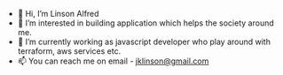 - 👋 Hi, I’m Linson Alfred
- 👀 I’m interested in building application which helps the society around me.
- 🌱 I’m currently working as javascript developer who play around with terraform, aws services etc.
- 📫 You can reach me on email - jklinson@gmail.com

<!---
jklinson/jklinson is a ✨ special ✨ repository because its `README.md` (this file) appears on your GitHub profile.
You can click the Preview link to take a look at your changes.
--->
